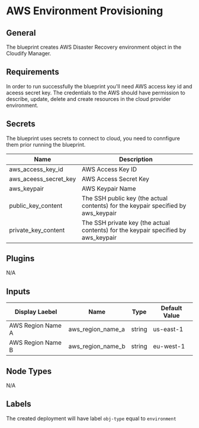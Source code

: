 # AWS Environment Provisioning

## General

The blueprint creates AWS Disaster Recovery environment object in the Cloudify Manager. 

## Requirements

In order to run successfully the blueprint you'll need AWS access key id and aceess secret key. The credentials to the AWS should have permission to describe, update, delete and create resources in the cloud provider environment. 


## Secrets

The blueprint uses secrets to connect to cloud, you need to connfigure them prior running the blueprint.

| Name                  | Description                                                                        |
| --------------------- | ---------------------------------------------------------------------------------- |
| aws_access_key_id     | AWS Access Key ID                                                                  |
| aws_aceess_secret_key | AWS Access Secret Key                                                              |
| aws_keypair           | AWS Keypair Name                                                                   |
| public_key_content    | The SSH public key (the actual contents) for the keypair specified by aws_keypair  |
| private_key_content   | The SSH private key (the actual contents) for the keypair specified by aws_keypair |


## Plugins

N/A

## Inputs

| Display Laebel       | Name              | Type     | Default Value |
| -------------------- | ----------------- | -------- | ------------- |
| AWS Region Name A    | aws_region_name_a | string   | us-east-1     |
| AWS Region Name B    | aws_region_name_b | string   | eu-west-1     |


## Node Types

N/A

## Labels

The created deployment will have label `obj-type` equal to `environment`